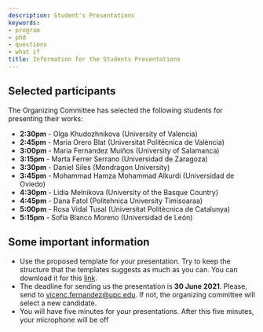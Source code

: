 ```yaml
---
description: Student's Presentations
keywords:
- program
- phd
- questions
- what if
title: Information for the Students Presentations
---
```


## Selected participants 

The Organizing Committee has selected the following students for presenting their works:

* **2:30pm** - Olga Khudozhnikova (University of Valencia)
* **2:45pm** - Maria Orero Blat (Universitat Politècnica de València)
* **3:00pm** - Maria Fernandez Muiños (University of Salamanca)
* **3:15pm** - Marta Ferrer Serrano (Universidad de Zaragoza)
* **3:30pm** - Daniel Siles (Mondragon University)
* **3:45pm** - Mohammad Hamza Mohammad Alkurdi (Universidad de Oviedo)
* **4:30pm** - Lidia Melnikova (University of the Basque Country)
* **4:45pm** - Dana Fatol (Politehnica University Timisoaraa)
* **5:00pm** - Rosa Vidal Tusal (Universitat Politècnica de Catalunya)
* **5:15pm** - Sofia Blanco Moreno (Universidad de León)

## Some important information

* Use the proposed template for your presentation. Try to keep the structure that the templates suggests as much as you can. You can download it for this [link](/phdday_full_name.pptx).
* The deadline for sending us the presentation is **30 June 2021**. Please, send to <vicenc.fernandez@upc.edu>. If not, the organizing committee will select a new candidate.
* You will have five minutes for your presentations. After this five minutes, your microphone will be off



